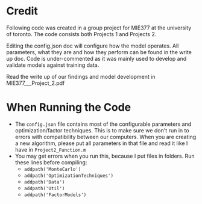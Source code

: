 
# Credit
Following code was created in a group project for MIE377 at the university of toronto. 
The code consists both Projects 1 and Projects 2. 

Editing the config.json doc will configure how the model operates. All parameters, what they are and how they perform can be found in the write up doc.
Code is under-commented as it was mainly used to develop and validate models against training data.

Read the write up of our findings and model development in MIE377___Project_2.pdf  

# When Running the Code

  

- The `config.json` file contains most of the configurable parameters and optimization/factor techniques. This is to make sure we don't run in to errors with compatibility between our computers. When you are creating a new algorithm, please put all parameters in that file and read it like I have in `Project2_Function.m`
- You may get errors when you run this, because I put files in folders. Run these lines before compiling:
	- `addpath('MonteCarlo')`
	- `addpath('OptimizationTechniques')`
	- `addpath('Data')`
	- `addpath('Util')`
    - `addpath('FactorModels')`


